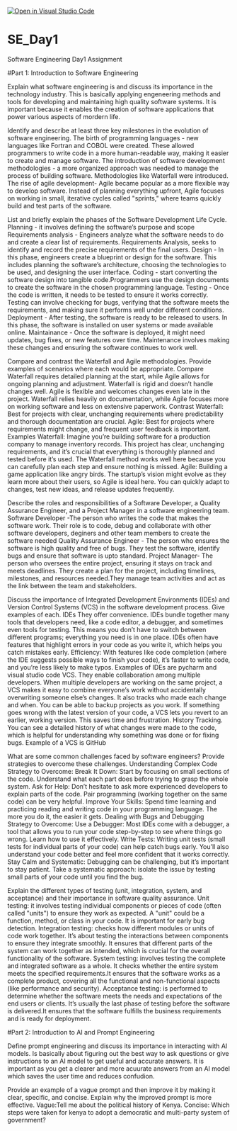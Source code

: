 [![Open in Visual Studio Code](https://classroom.github.com/assets/open-in-vscode-2e0aaae1b6195c2367325f4f02e2d04e9abb55f0b24a779b69b11b9e10269abc.svg)](https://classroom.github.com/online_ide?assignment_repo_id=15572529&assignment_repo_type=AssignmentRepo)
# SE_Day1
Software Engineering Day1 Assignment

#Part 1: Introduction to Software Engineering

Explain what software engineering is and discuss its importance in the technology industry.
This is basically applying engeneering methods and tools for developing and maintaining high quality software systems. It is important because it enables the creation of software applications that power various aspects of mordern life.

Identify and describe at least three key milestones in the evolution of software engineering.
The birth of programming languages - new languages like Fortran and COBOL were created. These allowed programmers to write code in a more human-readable way, making it easier to create and manage software.
The introduction of software development methodologies - a more organized approach was needed to manage the process of building software. Methodologies like Waterfall were introduced.
The rise of agile development- Agile became popular as a more flexible way to develop software. Instead of planning everything upfront, Agile focuses on working in small, iterative cycles called "sprints," where teams quickly build and test parts of the software.

List and briefly explain the phases of the Software Development Life Cycle.
Planning - it involves defining the software’s purpose and scope
Requirements analysis - Engineers analyze what the software needs to do and create a clear list of requirements. Requirements Analysis, seeks to identify and record the precise requirements of the final users.
Design -  In this phase, engineers create a blueprint or design for the software. This includes planning the software’s architecture, choosing the technologies to be used, and designing the user interface.
Coding - start converting the software design into tangible code.Programmers use the design documents to create the software in the chosen programming language.
Testing - Once the code is written, it needs to be tested to ensure it works correctly. Testing can involve checking for bugs, verifying that the software meets the requirements, and making sure it performs well under different conditions.
Deployment - After testing, the software is ready to be released to users. In this phase, the software is installed on user systems or made available online.
Maintainance - Once the software is deployed, it might need updates, bug fixes, or new features over time. Maintenance involves making these changes and ensuring the software continues to work well.

Compare and contrast the Waterfall and Agile methodologies. Provide examples of scenarios where each would be appropriate.
Compare 
Waterfall requires detailed planning at the start, while Agile allows for ongoing planning and adjustment.
Waterfall is rigid and doesn’t handle changes well. Agile is flexible and welcomes changes even late in the project.
Waterfall relies heavily on documentation, while Agile focuses more on working software and less on extensive paperwork.
Contrast
Waterfall: Best for projects with clear, unchanging requirements where predictability and thorough documentation are crucial.
Agile: Best for projects where requirements might change, and frequent user feedback is important.
Examples
Waterfall: Imagine you’re building software for a production company to manage inventory records. This project has clear, unchanging requirements, and it’s crucial that everything is thoroughly planned and tested before it’s used. The Waterfall method works well here because you can carefully plan each step and ensure nothing is missed.
Agile: Building a game application like angry birds. The startup’s vision might evolve as they learn more about their users, so Agile is ideal here. You can quickly adapt to changes, test new ideas, and release updates frequently.


Describe the roles and responsibilities of a Software Developer, a Quality Assurance Engineer, and a Project Manager in a software engineering team.
Software Developer -The person who writes the code that makes the software work. Their role is to code, debug and collaborate with other software developers, deginers and other team members to create the software needed
Quality Assurance Engineer - The person who ensures the software is high quality and free of bugs. They test the software, identify bugs and ensure that software is upto standard.
Project Manager- The person who oversees the entire project, ensuring it stays on track and meets deadlines. They create a plan for the project, including timelines, milestones, and resources needed.They manage team activities and act as the link between the team and stakeholders.


Discuss the importance of Integrated Development Environments (IDEs) and Version Control Systems (VCS) in the software development process. Give examples of each.
IDEs
They offer convenience. IDEs bundle together many tools that developers need, like a code editor, a debugger, and sometimes even tools for testing. This means you don’t have to switch between different programs; everything you need is in one place.
IDEs often have features that highlight errors in your code as you write it, which helps you catch mistakes early.
Efficiency: With features like code completion (where the IDE suggests possible ways to finish your code), it’s faster to write code, and you’re less likely to make typos.
Examples of IDEs are pycharm and visual studio code
VCS.
They enable collaboration among multiple developers. When multiple developers are working on the same project, a VCS makes it easy to combine everyone’s work without accidentally overwriting someone else’s changes. It also tracks who made each change and when.
You can be able to backup projects as you work. If something goes wrong with the latest version of your code, a VCS lets you revert to an earlier, working version. This saves time and frustration.
History Tracking. You can see a detailed history of what changes were made to the code, which is helpful for understanding why something was done or for fixing bugs.
Example of a VCS is GitHub

What are some common challenges faced by software engineers? Provide strategies to overcome these challenges.
Understanding Complex Code
Strategy to Overcome:
Break It Down: Start by focusing on small sections of the code. Understand what each part does before trying to grasp the whole system.
Ask for Help: Don’t hesitate to ask more experienced developers to explain parts of the code. Pair programming (working together on the same code) can be very helpful.
Improve Your Skills: Spend time learning and practicing reading and writing code in your programming language. The more you do it, the easier it gets.
Dealing with Bugs and Debugging
Strategy to Overcome:
Use a Debugger: Most IDEs come with a debugger, a tool that allows you to run your code step-by-step to see where things go wrong. Learn how to use it effectively.
Write Tests: Writing unit tests (small tests for individual parts of your code) can help catch bugs early. You’ll also understand your code better and feel more confident that it works correctly.
Stay Calm and Systematic: Debugging can be challenging, but it’s important to stay patient. Take a systematic approach: isolate the issue by testing small parts of your code until you find the bug.

Explain the different types of testing (unit, integration, system, and acceptance) and their importance in software quality assurance.
Unit testing: it involves testing individual components or pieces of code (often called "units") to ensure they work as expected. A "unit" could be a function, method, or class in your code. It is important for early bug detection.
Integration testing: checks how different modules or units of code work together. It’s about testing the interactions between components to ensure they integrate smoothly.
It ensures that different parts of the system can work together as intended, which is crucial for the overall functionality of the software.
System testing: involves testing the complete and integrated software as a whole. It checks whether the entire system meets the specified requirements.It ensures that the software works as a complete product, covering all the functional and non-functional aspects (like performance and security).
Acceptance testing: is performed to determine whether the software meets the needs and expectations of the end users or clients. It’s usually the last phase of testing before the software is delivered.It ensures that the software fulfills the business requirements and is ready for deployment.

#Part 2: Introduction to AI and Prompt Engineering


Define prompt engineering and discuss its importance in interacting with AI models. Is basically  about figuring out the best way to ask questions or give instructions to an AI model to get useful and accurate answers. It is important as you get a clearer and more acuurate answers from an AI model which saves the user time and reduces confudion.

Provide an example of a vague prompt and then improve it by making it clear, specific, and concise. Explain why the improved prompt is more effective.
Vague:Tell me about the political history of Kenya.
Concise: Which steps were taken for kenya to adopt a democratic and multi-party system of government?

